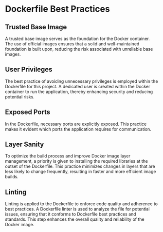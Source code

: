 # Dockerfile Best Practices

## Trusted Base Image

A trusted base image serves as the foundation for the Docker container. The use of official images ensures that a solid and well-maintained foundation is built upon, reducing the risk associated with unreliable base images.

## User Privileges

The best practice of avoiding unnecessary privileges is employed within the Dockerfile for this project. A dedicated user is created within the Docker container to run the application, thereby enhancing security and reducing potential risks.

## Exposed Ports

In the Dockerfile, necessary ports are explicitly exposed. This practice makes it evident which ports the application requires for communication.

## Layer Sanity

To optimize the build process and improve Docker image layer management, a priority is given to installing the required libraries at the outset of the Dockerfile. This practice minimizes changes in layers that are less likely to change frequently, resulting in faster and more efficient image builds.

## Linting

Linting is applied to the Dockerfile to enforce code quality and adherence to best practices. A Dockerfile linter is used to analyze the file for potential issues, ensuring that it conforms to Dockerfile best practices and standards. This step enhances the overall quality and reliability of the Docker image.
